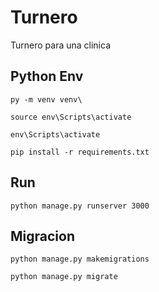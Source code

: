 # Turnero

Turnero para una clinica

## Python Env

```py -m venv venv\```

```source env\Scripts\activate```

```env\Scripts\activate```

```pip install -r requirements.txt ```

## Run

```python manage.py runserver 3000```

## Migracion

```python manage.py makemigrations```

```python manage.py migrate```